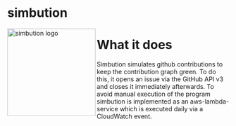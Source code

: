 # simbution
<img src="https://i.ibb.co/QYHDXJ9/simbution.png" align="left"
     title="simbution logo" width="200">

# What it does
Simbution simulates github contributions to keep the contribution graph green. To do this, it opens an issue via the GitHub API v3 and closes it immediately afterwards. To avoid manual execution of the program simbution is implemented as an aws-lambda-service which is executed daily via a CloudWatch event.
